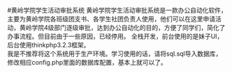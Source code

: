 #黄岭学院学生活动审批系统
黄岭学院学生活动审批系统是一款办公自动化软件，主要为黄岭学院各班级团支书、各学生社团负责人使用，他们可以在这里申请活动，黄岭学院4级部门逐级审批，达到办公自动化的目的，方便了同学们，简化了办事流程。但目前由于一些原因，已经停用。
全栈开发，前台使用的是妹子UI，后台使用thinkphp3.2.3框架。  
我是不推荐将这个系统用于生产环境。学习使用的话，请将sql.sql导入数据库，修改相应config.php里面的数据库配置，基本上就可以了。  
